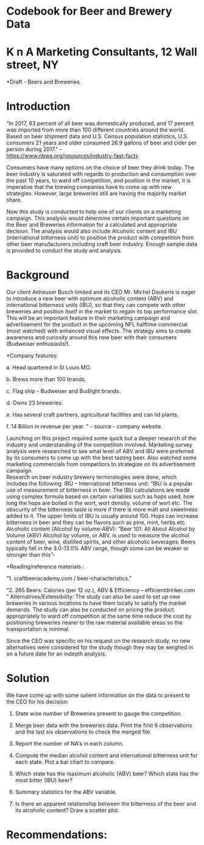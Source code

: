 # Codebook for Beer and Brewery Data

# K n A Marketing Consultants, 12 Wall street, NY

*Draft - Beers and Breweries

# Introduction

“In 2017, 83 percent of all beer was domestically produced, and 17 percent was imported from more than 100 different countries around the world. Based on beer shipment data and U.S. Census population statistics, U.S. consumers 21 years and older consumed 26.9 gallons of beer and cider per person during 2017.” -  
https://www.nbwa.org/resources/industry-fast-facts

Consumers have many options on the choice of beer they drink today. The beer industry is saturated with regards to production and consumption over the past 10 years, to ward off competition, and position in the market, it is imperative that the brewing companies have to come up with new strategies. However, large breweries still are having the majority market share.

Now this study is conducted to help one of our clients on a marketing campaign. This analysis would determine certain important questions on the Beer and Breweries information for a calculated and appropriate decision. The analysis would also include Alcoholic content and IBU (international bitterness unit) to position the product with competition from other beer manufacturers including craft beer industry. Enough sample data is provided to conduct the study and analysis.

# Background

Our client Anheuser Busch limited and its CEO Mr. Michel Doukeris is eager to introduce a new beer with optimum alcoholic content (ABV) and international bitterness units (IBU), so that they can compete with other breweries and position itself in the market to regain its top performance slot. This will be an important feature in their marketing campaign and advertisement for the product in the upcoming NFL halftime commercial (most watched) with enhanced visual effects. The strategy aims to create awareness and curiosity around this new beer with their consumers (Budweiser enthusiasts!).

*Company features:

 a. Head quartered in St Louis MO.

 b. Brews more than 100 brands.
 
 c. Flag ship - Budweiser and Budlight brands.
 
 d. Owns 23 breweries.
 
 e. Has several craft partners, agricultural facilities and can lid plants.
 
 f. 14 Billion in revenue per year. " - source - company website.
 
Launching on this project required some quick but a deeper research of the industry and understanding of the competition involved. 
Marketing survey analysis were researched to see what level of ABV and IBU were preferred by its consumers to come up with the best tasting beer.
Also watched some marketing commercials from competitors to strategize on its advertisement campaign.  
Research on beer industry brewery terminologies were done, which includes the following:
IBU – International bitterness unit:
“IBU is a popular use of measurement of bitterness in beer. The IBU calculations are made using complex formula based on certain variables such as hops used, how long the hops are boiled in the wort, wort density, volume of wort etc.
The obscurity of the bitterness taste is more if there is more malt and sweetness added to it.  The upper limits of IBU is usually around 100. Hops can increase bitterness in beer and they can be flavors such as pine, mint, herbs etc.
Alcoholic content (Alcohol by volume-ABV):
“Beer 101: All About Alcohol by Volume (ABV) Alcohol by volume, or ABV, is used to measure the alcohol content of beer, wine, distilled spirits, and other alcoholic beverages. Beers typically fall in the 3.0-13.0% ABV range, though some can be weaker or stronger than this”-

<!--https://www.thespruceeats.com/alcohol-by-volume-353204
-->

*Reading/reference materials : 

“1. craftbeeracademy.com / beer-characteristics.” 

“2. 265 Beers: Calories (per 12 oz.), ABV & Efficiency – efficientdrinker.com ”
Alternatives/Extensibility: The study can also be used to set up new breweries in various locations to have them locally to satisfy the market demands. The study can also be conducted on pricing the product appropriately to ward off competition at the same time reduce the cost by positioning breweries nearer to the raw material available areas so the transportation is minimal.

Since the CEO was specific on his request on the research study, no new alternatives were considered for the study though they may be weighed in on a future date for an indepth analysis.

# Solution

We have come up with some salient information on the data to present to the CEO for his decision:

1.	State wise number of Breweries present to gauge the competition. 

2.	Merge beer data with the breweries data. Print the first 6 observations and the last six observations to check the merged file.

3.	Report the number of NA's in each column.

4.	Compute the median alcohol content and international bitterness unit for each state. Plot a bar chart to compare.

5.	Which state has the maximum alcoholic (ABV) beer? Which state has the most bitter (IBU) beer?

6.	Summary statistics for the ABV variable.

7.	Is there an apparent relationship between the bitterness of the beer and its alcoholic content? Draw a scatter plot.

# Recommendations:



